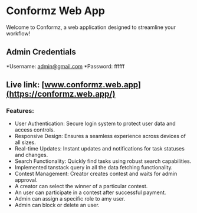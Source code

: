 # Conformz Web App

Welcome to Conformz, a web application designed to streamline your workflow!

## Admin Credentials
*Username: admin@gmail.com
*Password: ffffff

## Live link: [www.conformz.web.app](https://conformz.web.app/)

### Features:
- User Authentication: Secure login system to protect user data and access controls.
- Responsive Design: Ensures a seamless experience across devices of all sizes.
- Real-time Updates: Instant updates and notifications for task statuses and changes.
- Search Functionality: Quickly find tasks using robust search capabilities.
- Implemented tanstack query in all the data fetching functionality.
- Contest Management: Creator creates contest and waits for admin approval.
- A creator can select the winner of a particular contest.
- An user can participate in a contest after successful payment.
- Admin can assign a specific role to amy user.
- Admin can block or delete an user.
